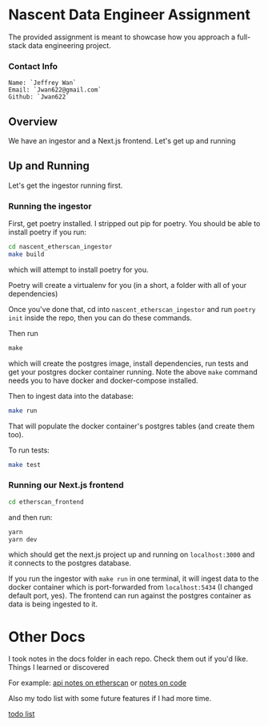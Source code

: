 # Nascent Data Engineer Assignment

The provided assignment is meant to showcase how you approach a full-stack data engineering project.

### Contact Info

```
Name: `Jeffrey Wan`
Email: `Jwan622@gmail.com`
Github: `Jwan622`
```

## Overview

We have an ingestor and a Next.js frontend. Let's get up and running

## Up and Running

Let's get the ingestor running first.

### Running the ingestor

First, get poetry installed. I stripped out pip for poetry. You should be able to install poetry if you run:
```bash
cd nascent_etherscan_ingestor
make build
```

which will attempt to install poetry for you.

Poetry will create a virtualenv for you (in a short, a folder with all of your dependencies)

Once you've done that, cd into `nascent_etherscan_ingestor` and run `poetry init` inside the repo, then you can do these commands.

Then run
```md
make
```

which will create the postgres image, install dependencies, run tests and get your postgres docker container running. Note the above `make` command needs you to have docker and docker-compose installed. 

Then to ingest data into the database:

```bash
make run 
```

That will populate the docker container's postgres tables (and create them too).

To run tests:

```bash
make test
```

### Running our Next.js frontend

```bash
cd etherscan_frontend
```

and then run:

```bash
yarn
yarn dev
```

which should get the next.js project up and running on `localhost:3000` and it connects to the postgres database.

If you run the ingestor with `make run` in one terminal, it will ingest data to the docker container which is port-forwarded from `localhost:5434` (I changed default port, yes). The frontend can run against the postgres container as data is being ingested to it.

# Other Docs

I took notes in the docs folder in each repo. Check them out if you'd like. Things I learned or discovered

For example: [api notes on etherscan](./docs/notes_api.md) or [notes on code](./docs/notes_code.md)

Also my todo list with some future features if I had more time.

[todo list](./docs/notes_todo.md)



